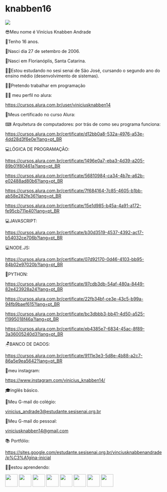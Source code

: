 # knabben16

![](https://komarev.com/ghpvc/?username=your-github-knabben16)

😎Meu nome é Vinícius Knabben Andrade

🎈Tenho 16 anos.

🎈Nasci dia 27 de setembro de 2006.

🎈Nasci em Florianóplis, Santa Catarina.

👨‍🎓Estou estudando no sesi senai de São José, cursando o segundo ano do ensino médio (desenvolvimento de sistemas).

👨‍💻Pretendo trabalhar em programação

👨‍💻 meu perfil no alura:

https://cursos.alura.com.br/user/viniciusknabben14

📄Meus certificado no curso Alura: 

⌨ Arquitetura de computadores: por trás de como seu programa funciona:

https://cursos.alura.com.br/certificate/d12bb0a8-532a-4976-a53e-4dd28d3f6e0e?lang=pt_BR

💻LÓGICA DE PROGRAMAÇÃO:

https://cursos.alura.com.br/certificate/1496e0a7-eba3-4d39-a205-89b01f80461a?lang=pt_BR


https://cursos.alura.com.br/certificate/56810984-ca34-4b7e-a62b-e02488ad80b6?lang=pt_BR


https://cursos.alura.com.br/certificate/7f684164-7c85-4605-b1bb-ab58e282fe36?lang=pt_BR


https://cursos.alura.com.br/certificate/15e1d985-b45a-4a91-a172-fe95cb711e40?lang=pt_BR


💻JAVASCRIPT:

https://cursos.alura.com.br/certificate/b30d3519-4537-4392-ac17-b54032ce706b?lang=pt_BR

💻NODE.JS:

https://cursos.alura.com.br/certificate/07d92170-0d46-4103-bb95-84b02e97020b?lang=pt_BR

🐍PYTHON:

https://cursos.alura.com.br/certificate/97cdb3db-54af-480a-8449-82e423928a24?lang=pt_BR

https://cursos.alura.com.br/certificate/22fb34bf-ce3e-43c5-b99a-94fb9baef615?lang=pt_BR

https://cursos.alura.com.br/certificate/bc3dbbb3-bb41-4d50-a525-f1995018f46a?lang=pt_BR

https://cursos.alura.com.br/certificate/eb4385e7-6834-45ac-8f89-3a36005240d3?lang=pt_BR

🪑BANCO DE DADOS:

https://cursos.alura.com.br/certificate/9111e3e3-5d8e-4b88-a2c7-86a5e9ea5642?lang=pt_BR

📝meu instagram:

https://www.instagram.com/vinicius_knabben14/

🎓inglês básico.

📧Meu G-mail do colégio: 

vinicius_andrade3@estudante.sesisenai.org.br

📧Meu G-mail do pessoal:

viniciusknabben14@gmail.com

📚 Portfólio:

https://sites.google.com/estudante.sesisenai.org.br/vinciusknabbenandrade/p%C3%A1gina-inicial

👨‍🎓estou aprendendo:

<img src="https://cdn.jsdelivr.net/gh/devicons/devicon/icons/vscode/vscode-original-wordmark.svg" height="40" width="40"/>

<img src="https://cdn.jsdelivr.net/gh/devicons/devicon/icons/figma/figma-original.svg" height="40" width="40"/>

<img src="https://cdn.jsdelivr.net/gh/devicons/devicon/icons/github/github-original-wordmark.svg" height="40" width="40"/>

<img src="https://cdn.jsdelivr.net/gh/devicons/devicon/icons/javascript/javascript-original.svg" height="40" width="40"/>

<img src="https://cdn.jsdelivr.net/gh/devicons/devicon/icons/linux/linux-original.svg" height="40" width="40"/>

<img src="https://cdn.jsdelivr.net/gh/devicons/devicon/icons/nodejs/nodejs-original-wordmark.svg" height="40" width="40"/>

<img src="https://cdn.jsdelivr.net/gh/devicons/devicon/icons/sqlite/sqlite-original-wordmark.svg" height="40" width="40"/>

<img src="https://cdn.jsdelivr.net/gh/devicons/devicon/icons/canva/canva-original.svg" height="40" width="40"/>
          
